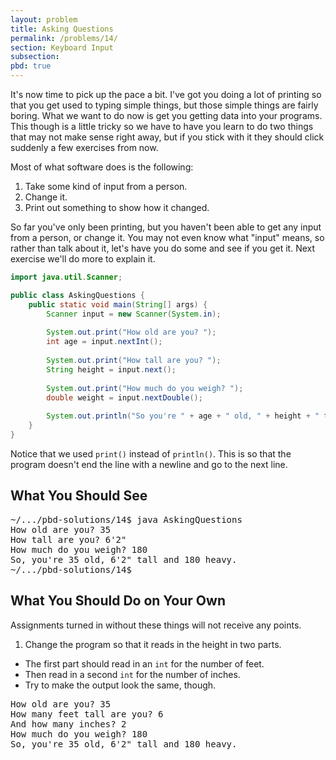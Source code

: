 ```yaml
---
layout: problem
title: Asking Questions
permalink: /problems/14/
section: Keyboard Input
subsection:
pbd: true
---
```


It's now time to pick up the pace a bit. I've got you doing a lot of printing so that you get used to typing simple things, but those simple things are fairly boring. What we want to do now is get you getting data into your programs. This though is a little tricky so we have to have you learn to do two things that may not make sense right away, but if you stick with it they should click suddenly a few exercises from now.

Most of what software does is the following:

1. Take some kind of input from a person.
2. Change it.
3. Print out something to show how it changed.

So far you've only been printing, but you haven't been able to get any input from a person, or change it. 
You may not even know what "input" means, so rather than talk about it, let's have you do some and see if you get it. 
Next exercise we'll do more to explain it.

```java
import java.util.Scanner;

public class AskingQuestions {
    public static void main(String[] args) {
        Scanner input = new Scanner(System.in);
        
        System.out.print("How old are you? ");
        int age = input.nextInt();
        
        System.out.print("How tall are you? ");
        String height = input.next();
        
        System.out.print("How much do you weigh? ");
        double weight = input.nextDouble();
        
        System.out.println("So you're " + age + " old, " + height + " tall and " + weight + " heavy.");
    }
}
```

Notice that we used `print()` instead of `println()`. 
This is so that the program doesn't end the line with a newline and go to the next line.

## What You Should See
<pre class="terminal">
~/.../pbd-solutions/14$ <kbd>java AskingQuestions</kbd>
How old are you? 35
How tall are you? 6'2"
How much do you weigh? 180
So, you're 35 old, 6'2" tall and 180 heavy.
~/.../pbd-solutions/14$
</pre>

## What You Should Do on Your Own
Assignments turned in without these things will not receive any points.

1. Change the program so that it reads in the height in two parts. 
  - The first part should read in an `int` for the number of feet. 
  - Then read in a second `int` for the number of inches. 
  - Try to make the output look the same, though.

<pre class="terminal">
How old are you? <kbd>35</kbd>
How many feet tall are you? <kbd>6</kbd>
And how many inches? <kbd>2</kbd>
How much do you weigh? <kbd>180</kbd>
So, you're 35 old, 6'2" tall and 180 heavy.
</pre>
